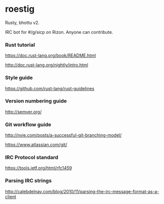 # roestig

Rusty, bhottu v2.

IRC bot for #/g/sicp on Rizon. Anyone can contribute.

### Rust tutorial ###

https://doc.rust-lang.org/book/README.html

http://doc.rust-lang.org/nightly/intro.html

### Style guide ###

https://github.com/rust-lang/rust-guidelines

### Version numbering guide ###

http://semver.org/

### Git workflow guide ###

http://nvie.com/posts/a-successful-git-branching-model/

https://www.atlassian.com/git/

### IRC Protocol standard ###

https://tools.ietf.org/html/rfc1459

### Parsing IRC strings ###

http://calebdelnay.com/blog/2010/11/parsing-the-irc-message-format-as-a-client

